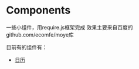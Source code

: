 # Components
一些小组件，用require.js框架完成
效果主要来自百度的github.com/ecomfe/moye库

目前有的组件有：
<ul>
  <li><a href="https://github.com/AngelaDuoduo/Components/blob/master/calendar/calendar.html" target="_blank">日历</a></li>
</ul>

